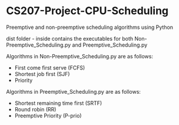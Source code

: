 # CS207-Project-CPU-Scheduling
Preemptive and non-preemptive scheduling algorithms using Python

dist folder - inside contains the executables for both Non-Preemptive_Scheduling.py and Preemptive_Scheduling.py

Algorithms in Non-Preemptive_Scheduling.py are as follows:
- First come first serve (FCFS)
- Shortest job first (SJF)
- Priority

Algorithms in Preemptive_Scheduling.py are as follows:
- Shortest remaining time first (SRTF)
- Round robin (RR)
- Preemptive Priority (P-prio)
